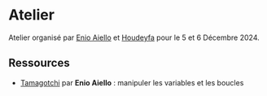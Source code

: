 # Atelier

Atelier organisé par [Enio Aiello](https://github.com/enioaiello) et [Houdeyfa](https://github.com/Houdychou) pour le 5 et 6 Décembre 2024.

## Ressources

- [Tamagotchi](https://enioaiello.github.io/tamagotchi) par **Enio Aiello** : manipuler les variables et les boucles
